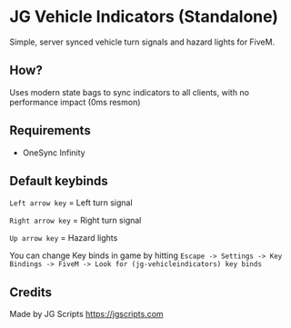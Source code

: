# JG Vehicle Indicators (Standalone)

Simple, server synced vehicle turn signals and hazard lights for FiveM.

## How?

Uses modern state bags to sync indicators to all clients, with no performance impact (0ms resmon)

## Requirements

- OneSync Infinity

## Default keybinds

`Left arrow key` = Left turn signal

`Right arrow key` = Right turn signal

`Up arrow key` = Hazard lights

You can change Key binds in game by hitting `Escape -> Settings -> Key Bindings -> FiveM -> Look for (jg-vehicleindicators) key binds`

## Credits

Made by JG Scripts https://jgscripts.com
